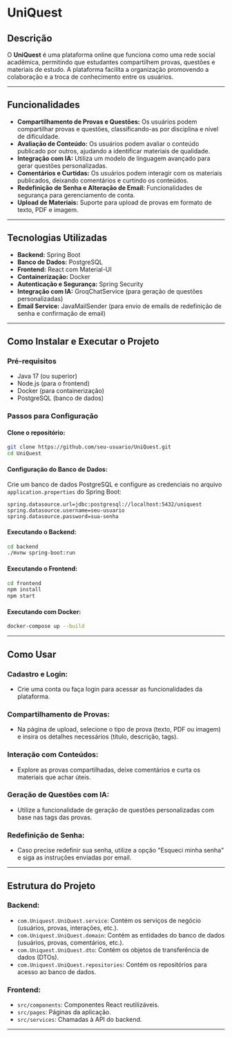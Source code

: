 # UniQuest

## Descrição
O **UniQuest** é uma plataforma online que funciona como uma rede social acadêmica, permitindo que estudantes compartilhem provas, questões e materiais de estudo. A plataforma facilita a organização promovendo a colaboração e a troca de conhecimento entre os usuários.

---

## Funcionalidades
- **Compartilhamento de Provas e Questões:** Os usuários podem compartilhar provas e questões, classificando-as por disciplina e nível de dificuldade.
- **Avaliação de Conteúdo:** Os usuários podem avaliar o conteúdo publicado por outros, ajudando a identificar materiais de qualidade.
- **Integração com IA:** Utiliza um modelo de linguagem avançado para gerar questões personalizadas.
- **Comentários e Curtidas:** Os usuários podem interagir com os materiais publicados, deixando comentários e curtindo os conteúdos.
- **Redefinição de Senha e Alteração de Email:** Funcionalidades de segurança para gerenciamento de conta.
- **Upload de Materiais:** Suporte para upload de provas em formato de texto, PDF e imagem.

---

## Tecnologias Utilizadas
- **Backend:** Spring Boot
- **Banco de Dados:** PostgreSQL
- **Frontend:** React com Material-UI
- **Containerização:** Docker
- **Autenticação e Segurança:** Spring Security
- **Integração com IA:** GroqChatService (para geração de questões personalizadas)
- **Email Service:** JavaMailSender (para envio de emails de redefinição de senha e confirmação de email)

---

## Como Instalar e Executar o Projeto

### Pré-requisitos
- Java 17 (ou superior)
- Node.js (para o frontend)
- Docker (para containerização)
- PostgreSQL (banco de dados)

### Passos para Configuração

#### Clone o repositório:
```bash
git clone https://github.com/seu-usuario/UniQuest.git
cd UniQuest
```

#### Configuração do Banco de Dados:
Crie um banco de dados PostgreSQL e configure as credenciais no arquivo `application.properties` do Spring Boot:
```properties
spring.datasource.url=jdbc:postgresql://localhost:5432/uniquest
spring.datasource.username=seu-usuario
spring.datasource.password=sua-senha
```

#### Executando o Backend:
```bash
cd backend
./mvnw spring-boot:run
```

#### Executando o Frontend:
```bash
cd frontend
npm install
npm start
```

#### Executando com Docker:
```bash
docker-compose up --build
```

---

## Como Usar

### Cadastro e Login:
- Crie uma conta ou faça login para acessar as funcionalidades da plataforma.

### Compartilhamento de Provas:
- Na página de upload, selecione o tipo de prova (texto, PDF ou imagem) e insira os detalhes necessários (título, descrição, tags).

### Interação com Conteúdos:
- Explore as provas compartilhadas, deixe comentários e curta os materiais que achar úteis.

### Geração de Questões com IA:
- Utilize a funcionalidade de geração de questões personalizadas com base nas tags das provas.

### Redefinição de Senha:
- Caso precise redefinir sua senha, utilize a opção "Esqueci minha senha" e siga as instruções enviadas por email.

---

## Estrutura do Projeto

### Backend:
- `com.Uniquest.UniQuest.service`: Contém os serviços de negócio (usuários, provas, interações, etc.).
- `com.Uniquest.UniQuest.domain`: Contém as entidades do banco de dados (usuários, provas, comentários, etc.).
- `com.Uniquest.UniQuest.dto`: Contém os objetos de transferência de dados (DTOs).
- `com.Uniquest.UniQuest.repositories`: Contém os repositórios para acesso ao banco de dados.

### Frontend:
- `src/components`: Componentes React reutilizáveis.
- `src/pages`: Páginas da aplicação.
- `src/services`: Chamadas à API do backend.
---

